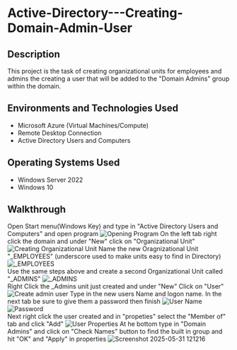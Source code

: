 # Active-Directory---Creating-Domain-Admin-User

## Description
This project is the task of creating organizational units for employees and admins the creating a user that will be added to the "Domain Admins" group within the domain.

## Environments and Technologies Used
- Microsoft Azure (Virtual Machines/Compute)
- Remote Desktop Connection
- Active Directory Users and Computers

## Operating Systems Used
- Windows Server 2022
- Windows 10

## Walkthrough
Open Start menu(Windows Key) and type in "Active Directory Users and Computers" and open program
![Opening Program](https://github.com/user-attachments/assets/81583530-bfb4-42b6-bfb3-b28ab54df6bf)
On the left tab right click the domain and under "New" click on "Organizational Unit"
![Creating Organizational Unit](https://github.com/user-attachments/assets/917af144-29ef-4114-826c-67b74f8a96b6)
Name the new Oragnizational Unit "_EMPLOYEES" (underscore used to make units easy to find in Directory)
![_EMPLOYEES](https://github.com/user-attachments/assets/4c099693-f281-403e-9e9c-9d2a8df2a99a) <br/>
Use the same steps above and create a second Organizational Unit called "_ADMINS"
![_ADMINS](https://github.com/user-attachments/assets/5d6e9675-3ec5-4e69-a17c-d325013246ca) <br/>
Right Click the _Admins unit just created and under "New" Click on "User"
![Create admin user](https://github.com/user-attachments/assets/ee0cc39d-90b3-429c-9f44-cc50d5aa05ef)
Type in the new users Name and logon name. In the next tab be sure to give them a password then finish
![User Name](https://github.com/user-attachments/assets/b7114b12-15ee-4470-ac38-a2b416ac1094)
![Password](https://github.com/user-attachments/assets/f0a767be-ee20-43e4-8939-84546496b4d5) <br/>
Next right click the user created and in "propeties" select the "Member of" tab and click "Add"
![User Properties](https://github.com/user-attachments/assets/dd17d8b1-745c-438a-9a13-1e761002bcd1)
At he bottom type in "Domain Admins" and click on "Check Names" button to find the built in group and hit "OK" and "Apply" in properties
![Screenshot 2025-05-31 121216](https://github.com/user-attachments/assets/0aca2bea-f9d2-4d60-b139-c2df6b19f263) <br/>

